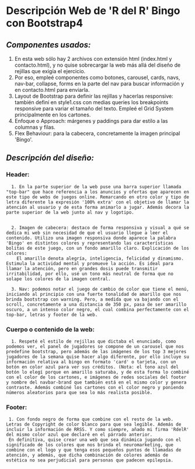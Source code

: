 # **Descripción Web de 'R del R' Bingo con Bootstrap4**

## *Componentes usados:*
1. En esta web sólo hay 2 archivos con extensión html (index.html y contacto.html), y no quise sobrecargar la web más allá del diseño de rejillas que exigía el ejercicio.
2. Por eso, empleé componentes como botones, carousel, cards, navs, nav-bar, collapse, forms en la parte del nav para buscar información y en contacto.html para enviarla. 
3. Layout de Bootstrap para definir las rejillas y hacerlas responsive: también definí en style1.css con medias queries los breakpoints responsive para variar el tamaño del texto. Empleé el Grid System principalmente en los cartones.
4. Enfoque o Approach: márgenes y paddings para dar estilo a las columnas y filas.
5. Flex Behaviour: para la cabecera, concretamente la imagen principal 'Bingo'.

## *Descripción del diseño:*
### Header:

      1. En la parte superior de la web puse una barra superior llamada "top-bar" que hace referencia a los anuncios y ofertas que aparecen en este tipo de webs de juegos online. Remarcando en otro color y tipo de letra diferente la expresión '100% extra' con el objetivo de llamar la atención al usuario y de esta forma animarlo a jugar. Además decora la parte superior de la web junto al nav y logotipo.
    
    
      2. Imagen de cabecera: destaco de forma responsiva y visual a qué se dedica mi web sin necesidad de que el usuario llegue a leer el contenido. Utilizo una imagen responsiva donde aparece la palabra 'Bingo' en distintos colores y representando las características bolitas de este juego, con un fondo amarillo claro. Explicación de los colores:
        El amarillo denota alegría, inteligencia, felicidad y dinamismo. Estimula la actividad mental y promueve la acción. Es ideal para llamar la atención, pero en grandes dosis puede transmitir irritabilidad, por ello, usé un tono más neutral de forma que no solape los colores de la imagen central.
        
      3. Nav: podemos notar el juego de cambio de color que tiene el menú, iniciando al principio con una fuerte tonalidad de amarillo que nos brinda bootstrap con warning. Pero, a medida que va bajando con el scroll, concretamente a una distancia de 350 px, pasa de ser amarillo oscuro, a un intenso color negro, el cual combina perfectamente con el top-bar, letras y footer de la web.
### Cuerpo o contenido de la web:
     
      1. Respeté el estilo de rejillas que dictaba el enunciado, como podemos ver, el panel de jugadores se compone de un carousel que nos predefine bootstrap, pero además de las imágenes de los top 3 mejores jugadores de la semana quise hacer algo diferente, por ello incluye su información relativa al bingo en formato 'card' o tarjeta, con un botón en color azul para ver sus créditos. (Nota: el tono azul del botón lo elegí porque en amarillo saturaba, y de esta forma lo combiné con el color de los cartones, e imágenes de redes sociales del footer y nombre del navbar-brand que también está en el mismo color y genera contraste. Además combiné los cartones con el color negro y poniendo números aleatorios para que sea lo más realista posible.
      
### Footer:
     
     1. Con fondo negro de forma que combine con el resto de la web. Letras de Copyright de color blanco para que sea legible. Además de incluir la información de RRSS. Y como siempre, añado mi firma 'RdelR' del mismo color azul que declaré en el párrado anterior.
     En definitiva, quise crear una web que sea dinámica jugando con el significado de los colores que nos brinda el neuromarketing, que combine con el logo y que tenga esos pequeños puntos de llamadas de atención, y además, que dicha combinación de colores además de estética no sea perjudicial para personas que padecen epilepsia.
   
    
